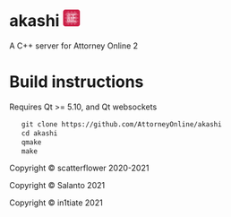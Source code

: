 # akashi <img src="https://github.com/AttorneyOnline/akashi/blob/master/resource/icon/256.png" width=30 height=30>
A C++ server for Attorney Online 2

# Build instructions
Requires Qt >= 5.10, and Qt websockets
```
   git clone https://github.com/AttorneyOnline/akashi
   cd akashi
   qmake
   make
```

Copyright © scatterflower 2020-2021

Copyright © Salanto 2021

Copyright © in1tiate 2021
